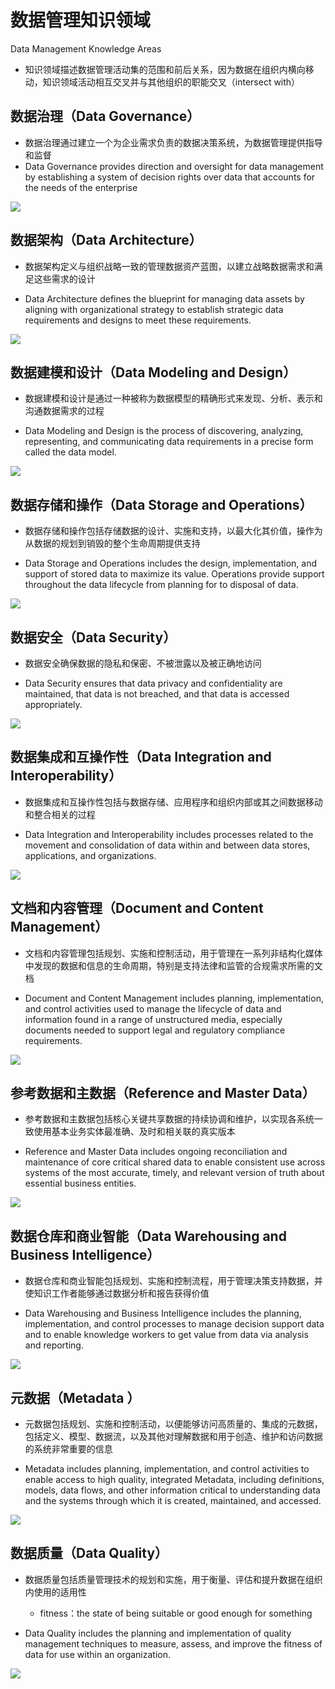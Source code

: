 # 数据管理知识领域

Data Management Knowledge Areas

- 知识领域描述数据管理活动集的范围和前后关系，因为数据在组织内横向移动，知识领域活动相互交叉并与其他组织的职能交叉（intersect with）

## 数据治理（Data Governance）

- 数据治理通过建立一个为企业需求负责的数据决策系统，为数据管理提供指导和监督
- Data Governance provides direction and oversight for data management by establishing a system of decision rights over data that accounts for the needs of the enterprise

![](assets/数据管理的知识领域/数据治理.jpg)

## 数据架构（Data Architecture）

- 数据架构定义与组织战略一致的管理数据资产蓝图，以建立战略数据需求和满足这些需求的设计

- Data Architecture defines the blueprint for managing data assets by aligning with organizational strategy to establish strategic data requirements and designs to meet these requirements.

![](assets/数据管理的知识领域/数据架构.jpg)

## 数据建模和设计（Data Modeling and Design）

- 数据建模和设计是通过一种被称为数据模型的精确形式来发现、分析、表示和沟通数据需求的过程

- Data Modeling and Design is the process of discovering, analyzing, representing, and communicating data requirements in a precise form called the data model.

![](assets/数据管理的知识领域/数据建模和设计.jpg)

## 数据存储和操作（Data Storage and Operations）

- 数据存储和操作包括存储数据的设计、实施和支持，以最大化其价值，操作为从数据的规划到销毁的整个生命周期提供支持

- Data Storage and Operations includes the design, implementation, and support of stored data to maximize its value. Operations provide support throughout the data lifecycle from planning for to disposal of data.

![](assets/数据管理的知识领域/数据存储和操作.jpg)

## 数据安全（Data Security）

- 数据安全确保数据的隐私和保密、不被泄露以及被正确地访问

- Data Security ensures that data privacy and confidentiality are maintained, that data is not breached, and that data is accessed appropriately.

![](assets/数据管理的知识领域/数据安全.jpg)

## 数据集成和互操作性（Data Integration and Interoperability）

- 数据集成和互操作性包括与数据存储、应用程序和组织内部或其之间数据移动和整合相关的过程

- Data Integration and Interoperability includes processes related to the movement and consolidation of data within and between data stores, applications, and organizations.

![](assets/数据管理的知识领域/数据集成和互操作性.jpg)

## 文档和内容管理（Document and Content Management）

- 文档和内容管理包括规划、实施和控制活动，用于管理在一系列非结构化媒体中发现的数据和信息的生命周期，特别是支持法律和监管的合规需求所需的文档

- Document and Content Management includes planning, implementation, and control activities used to manage the lifecycle of data and information found in a range of unstructured media, especially documents needed to support legal and regulatory compliance requirements.

![](assets/数据管理的知识领域/文档和内容管理.jpg)

## 参考数据和主数据（Reference and Master Data）

- 参考数据和主数据包括核心关键共享数据的持续协调和维护，以实现各系统一致使用基本业务实体最准确、及时和相关联的真实版本

- Reference and Master Data includes ongoing reconciliation and maintenance of core critical shared data to enable consistent use across systems of the most accurate, timely, and relevant version of truth about essential business entities.

![](assets/数据管理的知识领域/参考数据和主数据.jpg)

## 数据仓库和商业智能（Data Warehousing and Business Intelligence）

- 数据仓库和商业智能包括规划、实施和控制流程，用于管理决策支持数据，并使知识工作者能够通过数据分析和报告获得价值

- Data Warehousing and Business Intelligence includes the planning, implementation, and control processes to manage decision support data and to enable knowledge workers to get value from data via analysis and reporting.

![](assets/数据管理的知识领域/数据仓库和商业智能.jpg)

## 元数据（Metadata ）

- 元数据包括规划、实施和控制活动，以便能够访问高质量的、集成的元数据，包括定义、模型、数据流，以及其他对理解数据和用于创造、维护和访问数据的系统非常重要的信息

- Metadata includes planning, implementation, and control activities to enable access to high quality, integrated Metadata, including definitions, models, data flows, and other information critical to understanding data and the systems through which it is created, maintained, and accessed.

![](assets/数据管理的知识领域/元数据管理.jpg)

## 数据质量（Data Quality）

- 数据质量包括质量管理技术的规划和实施，用于衡量、评估和提升数据在组织内使用的适用性
  - fitness：the state of being suitable or good enough for something

- Data Quality includes the planning and implementation of quality management techniques to measure, assess, and improve the fitness of data for use within an organization.

![](assets/数据管理的知识领域/数据质量.jpg)